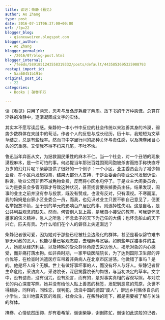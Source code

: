 ```yaml
---
title: 读记：柴静《看见》
author: Ao Zhang
type: post
date: 2016-07-11T06:37:00+00:00
url: /?p=22
blogger_blog:
  - qianxuweiren.blogspot.com
blogger_author:
  - Ao Zhang
blogger_permalink:
  - /2016/07/blog-post.html
blogger_internal:
  - /feeds/5891851243558319332/posts/default/4435853695325908793
restapi_import_id:
  - 5aa60451b191e
original_post_id:
  - 22
categories:
  - Books | 破卷千万

---
```

读《看见》只用了两天，思考与反刍却耗费了两周。放下书的千万种感慨，总算在淬铁的冷静中，逐渐凝固成文字的实体。

其实本不愿写读后感。柴静的一本小书中反应的社会传统以来独善其身的冷漠，弱势少数群体在夹缝中的苟活，作者个人的反思与成长经历，历十年，我短短为文草草结之，总是有些轻率。然而书中字里行间的那种关怀与责任感，以及掩卷闭目心头的沉重感，又使我不得不扫来几笔，不吐不快。

鲁迅当年弃医从文，为拯救国民秉性的麻木不仁。当一个社会，对一个丑陋的现象漠视麻木，是一件可怕的事。何必提当年那张百姓围观同胞被杀害而拍手称快直呼万岁的幻灯片呢？柴静提供了很好的一个例子：一个小区，业主委员会为了减少物业费，在小区内发起投票，结果大部分人支持，于是业委会向物业公司发起诉讼。胜诉。物业公司非但不减免物业费，反而将小区水电停了。于是业主大闹委员会，认为是委员会多管闲事才导致这种状况，甚至扬言要杀掉委员主任。结果发现，闹事的业主之前并没有参与投票，既没有赞成，也没有反对，只有漠视。不寒而栗。我的妈妈是自家小区业委会一员，而我，也见识过业主只要不驯自己意见了，便匿名举报放冷箭，至于别的单元的影响百户居民的事，则选择性失明。这是自私，是公共利益观念的缺失。然而，何管别人瓦上霜，是我自小接受的教育，可我更怀念墨家的侠义精神，急人之所急；怀念孟子的天下为己任的大儒；也怀念船山的天下兴亡，匹夫有责。为什么咱们在个人的僻径上失道渐远？

柴静记者很可爱，因为她对于那些已经被社会边缘化的群体，甚至是看似罄竹难书罪无可赦的恶人，也能尽量已客观态度，去理解与宽容。如前些年踩猫事件的主人，她能从经济利益，以及特殊的受众群体角度去采访他人，揭示对象的内心感受，而非痛打落水狗。如非典时期，一家甲级医院院长，为了达到国际卫生部的评价优等，在检查时派遣医疗车带着非典病人在北京市区游荡。他做错了事吗？是的。他是坏人吗？无解。世上有做好事坏事的人，而没有坏人与好人。柴静记者冒生命危险，采访病人，采访院长，深层揭露院长的悔恨，与当初决定的草率。文字中，没有谴责，没有诅咒，没有怨言，而有的，是对事实真相的客观写照，与对院长的内心深度写照。她并没有给他人贴上善恶的标签，发配到恶意的荒原，永世不得翻身。同样的，同性恋，误判犯，流浪中国的德国“废人”，僻远乡村集体自杀的小学生，汶川地震灾区的难民，社会众生，在柴静的笔下，都是需要被了解与关注的群体。

掩卷，心情依然压抑，却有着希望。谢谢柴静，谢谢陈虻，谢谢如此这般的记者。